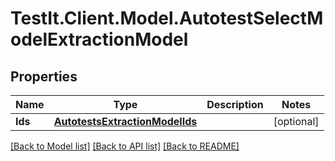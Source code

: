 # TestIt.Client.Model.AutotestSelectModelExtractionModel

## Properties

Name | Type | Description | Notes
------------ | ------------- | ------------- | -------------
**Ids** | [**AutotestsExtractionModelIds**](AutotestsExtractionModelIds.md) |  | [optional] 

[[Back to Model list]](../README.md#documentation-for-models) [[Back to API list]](../README.md#documentation-for-api-endpoints) [[Back to README]](../README.md)

